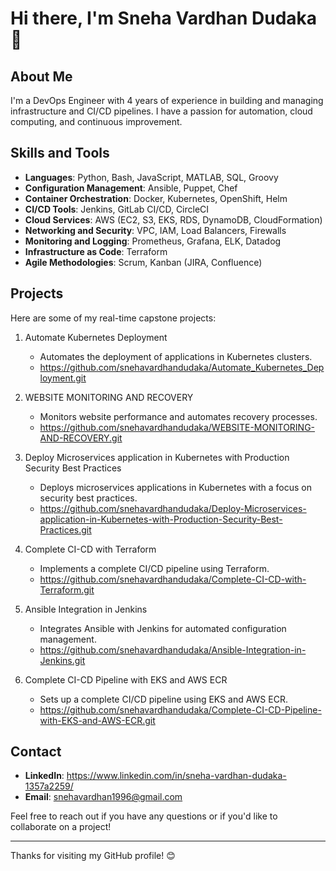 # Hi there, I'm Sneha Vardhan Dudaka 👋

## About Me
I'm a DevOps Engineer with 4 years of experience in building and managing infrastructure and CI/CD pipelines. I have a passion for automation, cloud computing, and continuous improvement.

## Skills and Tools
- **Languages**: Python, Bash, JavaScript, MATLAB, SQL, Groovy
- **Configuration Management**: Ansible, Puppet, Chef
- **Container Orchestration**: Docker, Kubernetes, OpenShift, Helm
- **CI/CD Tools**: Jenkins, GitLab CI/CD, CircleCI
- **Cloud Services**: AWS (EC2, S3, EKS, RDS, DynamoDB, CloudFormation)
- **Networking and Security**: VPC, IAM, Load Balancers, Firewalls
- **Monitoring and Logging**: Prometheus, Grafana, ELK, Datadog
- **Infrastructure as Code**: Terraform
- **Agile Methodologies**: Scrum, Kanban (JIRA, Confluence)

## Projects
Here are some of my real-time capstone projects:

1. Automate Kubernetes Deployment
   - Automates the deployment of applications in Kubernetes clusters.
   - https://github.com/snehavardhandudaka/Automate_Kubernetes_Deployment.git

2. WEBSITE MONITORING AND RECOVERY
   - Monitors website performance and automates recovery processes.
   - https://github.com/snehavardhandudaka/WEBSITE-MONITORING-AND-RECOVERY.git

3. Deploy Microservices application in Kubernetes with Production Security Best Practices
   - Deploys microservices applications in Kubernetes with a focus on security best practices.
   - https://github.com/snehavardhandudaka/Deploy-Microservices-application-in-Kubernetes-with-Production-Security-Best-Practices.git

4. Complete CI-CD with Terraform
   - Implements a complete CI/CD pipeline using Terraform.
   - https://github.com/snehavardhandudaka/Complete-CI-CD-with-Terraform.git

5. Ansible Integration in Jenkins
   - Integrates Ansible with Jenkins for automated configuration management.
   - https://github.com/snehavardhandudaka/Ansible-Integration-in-Jenkins.git

6. Complete CI-CD Pipeline with EKS and AWS ECR
   - Sets up a complete CI/CD pipeline using EKS and AWS ECR.
   - https://github.com/snehavardhandudaka/Complete-CI-CD-Pipeline-with-EKS-and-AWS-ECR.git

## Contact
- **LinkedIn**: https://www.linkedin.com/in/sneha-vardhan-dudaka-1357a2259/
- **Email**: snehavardhan1996@gmail.com

Feel free to reach out if you have any questions or if you'd like to collaborate on a project!

---

Thanks for visiting my GitHub profile! 😊
